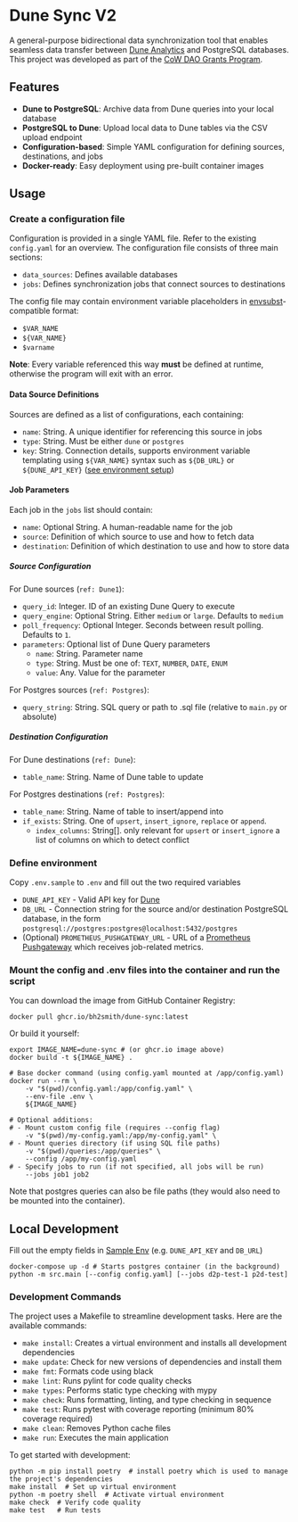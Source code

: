 # Dune Sync V2

A general-purpose bidirectional data synchronization tool that enables seamless data transfer between [Dune Analytics](https://dune.com) and PostgreSQL databases. This project was developed as part of the [CoW DAO Grants Program](https://forum.cow.fi/t/grant-application-dune-sync-v2/2597).

## Features

- **Dune to PostgreSQL**: Archive data from Dune queries into your local database
- **PostgreSQL to Dune**: Upload local data to Dune tables via the CSV upload endpoint
- **Configuration-based**: Simple YAML configuration for defining sources, destinations, and jobs
- **Docker-ready**: Easy deployment using pre-built container images

## Usage

### Create a configuration file

Configuration is provided in a single YAML file. Refer to the existing `config.yaml` for an overview.
The configuration file consists of three main sections:
- `data_sources`: Defines available databases
- `jobs`: Defines synchronization jobs that connect sources to destinations

The config file may contain environment variable placeholders in
[envsubst](https://www.gnu.org/software/gettext/manual/html_node/envsubst-Invocation.html)-compatible format:
- `$VAR_NAME`
- `${VAR_NAME}`
- `$varname`

**Note**: Every variable referenced this way __must__ be defined at runtime,
otherwise the program will exit with an error.

#### Data Source Definitions

Sources are defined as a list of configurations, each containing:
- `name`: String. A unique identifier for referencing this source in jobs
- `type`: String. Must be either `dune` or `postgres`
- `key`: String. Connection details, supports environment variable templating using `${VAR_NAME}` syntax such as `${DB_URL}` or `${DUNE_API_KEY}` ([see environment setup](#define-environment))

#### Job Parameters

Each job in the `jobs` list should contain:
- `name`: Optional String. A human-readable name for the job
- `source`: Definition of which source to use and how to fetch data
- `destination`: Definition of which destination to use and how to store data

##### Source Configuration

For Dune sources (`ref: Dune1`):
- `query_id`: Integer. ID of an existing Dune Query to execute
- `query_engine`: Optional String. Either `medium` or `large`. Defaults to `medium`
- `poll_frequency`: Optional Integer. Seconds between result polling. Defaults to `1`.
- `parameters`: Optional list of Dune Query parameters
    - `name`: String. Parameter name
    - `type`: String. Must be one of: `TEXT`, `NUMBER`, `DATE`, `ENUM`
    - `value`: Any. Value for the parameter

For Postgres sources (`ref: Postgres`):
- `query_string`: String. SQL query or path to .sql file (relative to `main.py` or absolute)

##### Destination Configuration

For Dune destinations (`ref: Dune`):
- `table_name`: String. Name of Dune table to update

For Postgres destinations (`ref: Postgres`):
- `table_name`: String. Name of table to insert/append into
- `if_exists`: String. One of `upsert`, `insert_ignore`, `replace` or `append`.
  - `index_columns`: String[]. only relevant for `upsert` or `insert_ignore` a list of columns on which to detect conflict

### Define environment

Copy `.env.sample` to `.env` and fill out the two required variables

- `DUNE_API_KEY` - Valid API key for [Dune](https://dune.com/)
- `DB_URL` - Connection string for the source and/or destination PostgreSQL database,
  in the form `postgresql://postgres:postgres@localhost:5432/postgres`
- (Optional) `PROMETHEUS_PUSHGATEWAY_URL` - URL of a [Prometheus Pushgateway](https://github.com/prometheus/pushgateway) which receives job-related metrics.

### Mount the config and .env files into the container and run the script

You can download the image from GitHub Container Registry:

```shell
docker pull ghcr.io/bh2smith/dune-sync:latest
```

Or build it yourself:

```shell
export IMAGE_NAME=dune-sync # (or ghcr.io image above)
docker build -t ${IMAGE_NAME} .

# Base docker command (using config.yaml mounted at /app/config.yaml)
docker run --rm \
    -v "$(pwd)/config.yaml:/app/config.yaml" \
    --env-file .env \
    ${IMAGE_NAME}

# Optional additions:
# - Mount custom config file (requires --config flag)
    -v "$(pwd)/my-config.yaml:/app/my-config.yaml" \
# - Mount queries directory (if using SQL file paths)
    -v "$(pwd)/queries:/app/queries" \
    --config /app/my-config.yaml
# - Specify jobs to run (if not specified, all jobs will be run)
    --jobs job1 job2
```

Note that postgres queries can also be file paths (they would also need to be mounted into the container).

## Local Development

Fill out the empty fields in [Sample Env](.env.sample) (e.g. `DUNE_API_KEY` and `DB_URL`)

```shell
docker-compose up -d # Starts postgres container (in the background)
python -m src.main [--config config.yaml] [--jobs d2p-test-1 p2d-test]
```

### Development Commands

The project uses a Makefile to streamline development tasks. Here are the available commands:

- `make install`: Creates a virtual environment and installs all development dependencies
- `make update`: Check for new versions of dependencies and install them
- `make fmt`: Formats code using black
- `make lint`: Runs pylint for code quality checks
- `make types`: Performs static type checking with mypy
- `make check`: Runs formatting, linting, and type checking in sequence
- `make test`: Runs pytest with coverage reporting (minimum 80% coverage required)
- `make clean`: Removes Python cache files
- `make run`: Executes the main application

To get started with development:

```shell
python -m pip install poetry  # install poetry which is used to manage the project's dependencies
make install  # Set up virtual environment
python -m poetry shell  # Activate virtual environment
make check  # Verify code quality
make test   # Run tests
```
